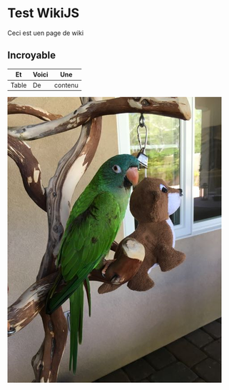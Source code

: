 # Test WikiJS
Ceci est uen page de wiki

## Incroyable

Et|Voici|Une
-|-|-
Table|De|contenu

![Image](/assets/Kiku.jpg)
